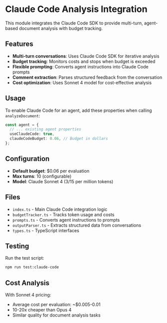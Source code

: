 # Claude Code Analysis Integration

This module integrates the Claude Code SDK to provide multi-turn, agent-based document analysis with budget tracking.

## Features

- **Multi-turn conversations**: Uses Claude Code SDK for iterative analysis
- **Budget tracking**: Monitors costs and stops when budget is exceeded
- **Flexible prompting**: Converts agent instructions into Claude Code prompts
- **Comment extraction**: Parses structured feedback from the conversation
- **Cost optimization**: Uses Sonnet 4 model for cost-effective analysis

## Usage

To enable Claude Code for an agent, add these properties when calling `analyzeDocument`:

```typescript
const agent = {
  // ... existing agent properties
  useClaudeCode: true,
  claudeCodeBudget: 0.06, // Budget in dollars
};
```

## Configuration

- **Default budget**: $0.06 per evaluation
- **Max turns**: 10 (configurable)
- **Model**: Claude Sonnet 4 ($3/$15 per million tokens)

## Files

- `index.ts` - Main Claude Code integration logic
- `budgetTracker.ts` - Tracks token usage and costs
- `prompts.ts` - Converts agent instructions to prompts
- `outputParser.ts` - Extracts structured data from conversations
- `types.ts` - TypeScript interfaces

## Testing

Run the test script:

```bash
npm run test:claude-code
```

## Cost Analysis

With Sonnet 4 pricing:
- Average cost per evaluation: ~$0.005-0.01
- 10-20x cheaper than Opus 4
- Similar quality for document analysis tasks